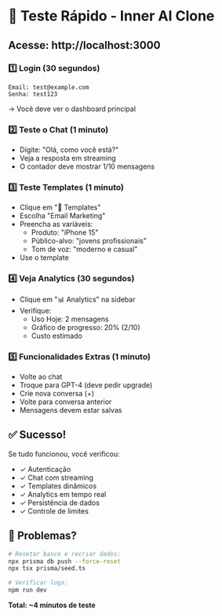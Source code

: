 # 🚀 Teste Rápido - Inner AI Clone

## Acesse: http://localhost:3000

### 1️⃣ **Login** (30 segundos)
```
Email: test@example.com
Senha: test123
```
→ Você deve ver o dashboard principal

### 2️⃣ **Teste o Chat** (1 minuto)
- Digite: "Olá, como você está?"
- Veja a resposta em streaming
- O contador deve mostrar 1/10 mensagens

### 3️⃣ **Teste Templates** (1 minuto)
- Clique em "📝 Templates"
- Escolha "Email Marketing"
- Preencha as variáveis:
  - Produto: "iPhone 15"
  - Público-alvo: "jovens profissionais"
  - Tom de voz: "moderno e casual"
- Use o template

### 4️⃣ **Veja Analytics** (30 segundos)
- Clique em "📊 Analytics" na sidebar
- Verifique:
  - Uso Hoje: 2 mensagens
  - Gráfico de progresso: 20% (2/10)
  - Custo estimado

### 5️⃣ **Funcionalidades Extras** (1 minuto)
- Volte ao chat
- Troque para GPT-4 (deve pedir upgrade)
- Crie nova conversa (+)
- Volte para conversa anterior
- Mensagens devem estar salvas

## ✅ Sucesso!
Se tudo funcionou, você verificou:
- ✓ Autenticação
- ✓ Chat com streaming
- ✓ Templates dinâmicos
- ✓ Analytics em tempo real
- ✓ Persistência de dados
- ✓ Controle de limites

## 🔧 Problemas?
```bash
# Resetar banco e recriar dados:
npx prisma db push --force-reset
npx tsx prisma/seed.ts

# Verificar logs:
npm run dev
```

**Total: ~4 minutos de teste**